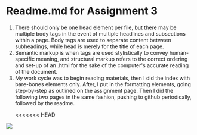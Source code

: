 <html>
<h1>Readme.md for Assignment 3</h1>
<ol>
<li>There should only be one head element per file, but there may be multiple body tags in the event of multiple headlines and subsections within a page. Body tags are used to separate content between subheadings, while head is merely for the title of each page.</li>
<li>Semantic markup is when tags are used stylistically to convey human-specific meaning, and structural markup refers to the correct ordering and set-up of an .html for the sake of the computer's accurate reading of the document. </li>
<li>My work cycle was to begin reading materials, then I did the index with bare-bones elements only. After, I put in the formatting elements, going step-by-step as outlined on the assignment page. Then I did the following two pages in the same fashion, pushing to github periodically, followed by the readme.</li>

<<<<<<< HEAD
</ol>

<img src="images/screenshot.a3.jpeg"/>





</html>
